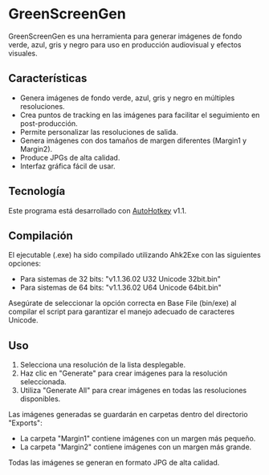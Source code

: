 # GreenScreenGen

GreenScreenGen es una herramienta para generar imágenes de fondo verde, azul, gris y negro para uso en producción audiovisual y efectos visuales.

## Características

- Genera imágenes de fondo verde, azul, gris y negro en múltiples resoluciones.
- Crea puntos de tracking en las imágenes para facilitar el seguimiento en post-producción.
- Permite personalizar las resoluciones de salida.
- Genera imágenes con dos tamaños de margen diferentes (Margin1 y Margin2).
- Produce JPGs de alta calidad.
- Interfaz gráfica fácil de usar.

## Tecnología

Este programa está desarrollado con [AutoHotkey](https://www.autohotkey.com/) v1.1.

## Compilación

El ejecutable (.exe) ha sido compilado utilizando Ahk2Exe con las siguientes opciones:

- Para sistemas de 32 bits: "v1.1.36.02 U32 Unicode 32bit.bin"
- Para sistemas de 64 bits: "v1.1.36.02 U64 Unicode 64bit.bin"

Asegúrate de seleccionar la opción correcta en Base File (bin/exe) al compilar el script para garantizar el manejo adecuado de caracteres Unicode.

## Uso

1. Selecciona una resolución de la lista desplegable.
2. Haz clic en "Generate" para crear imágenes para la resolución seleccionada.
3. Utiliza "Generate All" para crear imágenes en todas las resoluciones disponibles.

Las imágenes generadas se guardarán en carpetas dentro del directorio "Exports":
- La carpeta "Margin1" contiene imágenes con un margen más pequeño.
- La carpeta "Margin2" contiene imágenes con un margen más grande.

Todas las imágenes se generan en formato JPG de alta calidad.
